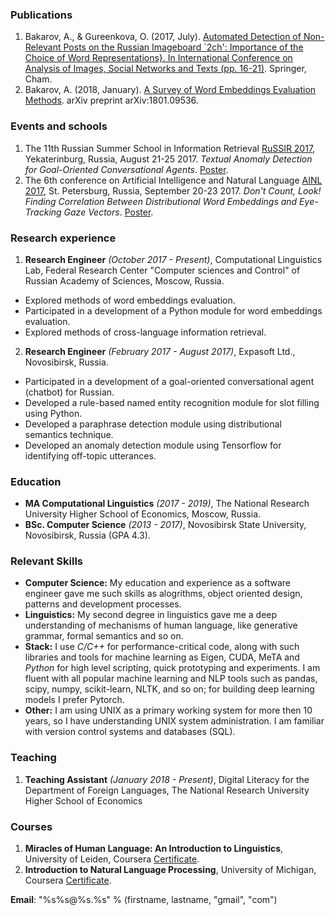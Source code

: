 ### Publications

1. Bakarov, A., \& Gureenkova, O. (2017, July). [Automated Detection of Non-Relevant Posts on the Russian Imageboard `2ch': Importance of the Choice of Word Representations}. In International Conference on Analysis of Images, Social Networks and Texts (pp. 16-21)](https://link.springer.com/chapter/10.1007/978-3-319-73013-4_2). Springer, Cham.
2. Bakarov, A. (2018, January). [A Survey of Word Embeddings Evaluation Methods](https://arxiv.org/abs/1801.09536). arXiv preprint arXiv:1801.09536.

### Events and schools

1. The 11th Russian Summer School in Information Retrieval [RuSSIR 2017](http://romip.ru/russir2017/), Yekaterinburg, Russia, August 21-25 2017. *Textual Anomaly Detection for Goal-Oriented Conversational Agents*. [Poster](https://www.researchgate.net/publication/319433350_Textual_Anomaly_Detection_for_Goal-Oriented_Conversational_Agents).
2. The 6th conference on Artificial Intelligence and Natural Language [AINL 2017](http://ainlconf.ru/2017), St. Petersburg, Russia, September 20-23 2017. *Don't Count, Look! Finding Correlation Between Distributional Word Embeddings and Eye-Tracking Gaze Vectors*. [Poster](https://www.researchgate.net/publication/319964918_Don't_Count_Look_Finding_Correlation_Between_Distributional_Word_Embeddings_and_Eye-Tracking_Gaze_Vectors).

### Research experience

1. **Research Engineer** *(October 2017 - Present)*, Computational Linguistics Lab, Federal Research Center "Computer sciences and Control" of Russian Academy of Sciences, Moscow, Russia.

* Explored methods of word embeddings evaluation.
* Participated in a development of a Python module for word embeddings evaluation.
* Explored methods of cross-language information retrieval.

2. **Research Engineer** *(February 2017 - August 2017)*, Expasoft Ltd., Novosibirsk, Russia.

* Participated in a development of a goal-oriented conversational agent (chatbot) for Russian.
* Developed a rule-based named entity recognition module for slot filling using Python.
* Developed a paraphrase detection module using distributional semantics technique.
* Developed an anomaly detection module using Tensorflow for identifying off-topic utterances.


### Education

* **MA Computational Linguistics** *(2017 - 2019)*, The National Research University Higher School of Economics, Moscow, Russia.
* **BSc. Computer Science** *(2013 - 2017)*, Novosibirsk State University, Novosibirsk, Russia  (GPA 4.3).

### Relevant Skills

* **Computer Science:** My education and experience as a software engineer gave me such skills as alogrithms, object oriented design, patterns and development processes.
* **Linguistics:** My second degree in linguistics gave me a deep understanding of mechanisms of human language, like generative grammar, formal semantics and so on.
* **Stack:** I use *C/C++* for performance-critical code, along with such libraries and tools for machine learning as Eigen, CUDA, MeTA and *Python* for high level scripting, quick prototyping and experiments. I am fluent with all popular machine learning and NLP tools such as pandas, scipy, numpy, scikit-learn, NLTK, and so on; for building deep learning models I prefer Pytorch.
* **Other:** I am using UNIX as a primary working system for more then 10 years, so I have understanding UNIX system administration. I am familiar with version control systems and databases (SQL).

### Teaching

1. **Teaching Assistant** *(January 2018 - Present)*, Digital Literacy for the Department of Foreign Languages, The National Research University Higher School of Economics

### Courses

1. **Miracles of Human Language: An Introduction to Linguistics**, University of Leiden, Coursera [Certificate](https://www.coursera.org/account/accomplishments/certificate/T3BCRYSQ6GK8).
2. **Introduction to Natural Language Processing**, University of Michigan, Coursera [Certificate](https://www.coursera.org/account/accomplishments/certificate/GGY6ZSZVEMHK).

**Email**: "%s%s@%s.%s" % (firstname, lastname, "gmail", "com")
